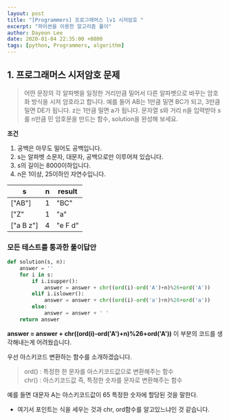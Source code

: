 ```yaml
---
layout: post
title: "[Programmers] 프로그래머스 lv1 시저암호 "
excerpt: "파이썬을 이용한 알고리즘 풀이"
author: Dayeon Lee
date: 2020-01-04 22:35:00 +0800
tags: [python, Programmers, algorithm]
---
```



## 1. 프로그래머스 시저암호 문제  
> 어떤 문장의 각 알파벳을 일정한 거리만큼 밀어서 다른 알파벳으로 바꾸는 암호화 방식을 시저 암호라고 합니다. 예를 들어 AB는 1만큼 밀면 BC가 되고, 3만큼 밀면 DE가 됩니다. z는 1만큼 밀면 a가 됩니다. 문자열 s와 거리 n을 입력받아 s를 n만큼 민 암호문을 만드는 함수, solution을 완성해 보세요.

**조건**
1. 공백은 아무도 밀어도 공백입니다.
2. s는 알파벳 소문자, 대문자, 공백으로만 이루어져 있습니다.
3. s의 길이는 8000이하입니다.
4. n은 1이상, 25이하인 자연수입니다. 


|s|n|result|
|--|--|--|
|["AB"]|1|"BC"|
|["Z"|1|"a"|
|["a B z"]|4|"e F d"|


### 모든 테스트를 통과한 풀이답안

```Python
def solution(s, n):
    answer = ''
    for i in s:
        if i.isupper():
            answer = answer + chr((ord(i)-ord('A')+n)%26+ord('A'))
        elif i.islower():
            answer = answer + chr((ord(i)-ord('a')+n)%26+ord('a'))
        else:
            answer = answer + ' '
    return answer
  ```

**answer = answer + chr((ord(i)-ord('A')+n)%26+ord('A'))** 이 부분의 코드를 생각해내는게 어려웠습니다.   

우선 아스키코드 변환하는 함수를 소개하겠습니다.   

> ord() : 특정한 한 문자를 아스키코드값으로 변환해주는 함수  
> chr() : 아스키코드값 즉, 특정한 숫자를 문자로 변환해주는 함수


 예를 들면 대문자 A는 아스키코드값이 65 특정한 숫자에 할당된 것을 말한다.   
 
* 여기서 포인트는 식을 세우는 것과 chr, ord함수를 알고있느냐인 것 같습니다. 
